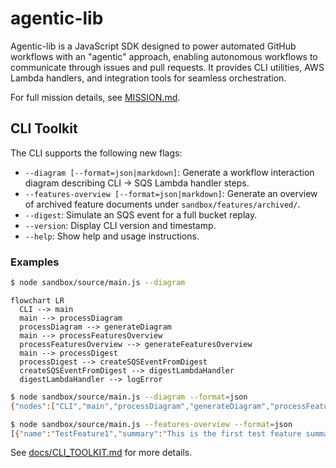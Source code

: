 # agentic-lib

Agentic-lib is a JavaScript SDK designed to power automated GitHub workflows with an "agentic" approach, enabling autonomous workflows to communicate through issues and pull requests. It provides CLI utilities, AWS Lambda handlers, and integration tools for seamless orchestration.

For full mission details, see [MISSION.md](../../MISSION.md).

## CLI Toolkit

The CLI supports the following new flags:

- `--diagram [--format=json|markdown]`: Generate a workflow interaction diagram describing CLI → SQS Lambda handler steps.
- `--features-overview [--format=json|markdown]`: Generate an overview of archived feature documents under `sandbox/features/archived/`.
- `--digest`: Simulate an SQS event for a full bucket replay.
- `--version`: Display CLI version and timestamp.
- `--help`: Show help and usage instructions.

### Examples

```bash
$ node sandbox/source/main.js --diagram
```
```mermaid
flowchart LR
  CLI --> main
  main --> processDiagram
  processDiagram --> generateDiagram
  main --> processFeaturesOverview
  processFeaturesOverview --> generateFeaturesOverview
  main --> processDigest
  processDigest --> createSQSEventFromDigest
  createSQSEventFromDigest --> digestLambdaHandler
  digestLambdaHandler --> logError
```

```bash
$ node sandbox/source/main.js --diagram --format=json
{"nodes":["CLI","main","processDiagram","generateDiagram","processFeaturesOverview","generateFeaturesOverview","processDigest","createSQSEventFromDigest","digestLambdaHandler","logError"],"links":[{"from":"CLI","to":"main"},{"from":"main","to":"processDiagram"},{"from":"processDiagram","to":"generateDiagram"},{"from":"main","to":"processFeaturesOverview"},{"from":"processFeaturesOverview","to":"generateFeaturesOverview"},{"from":"main","to":"processDigest"},{"from":"processDigest","to":"createSQSEventFromDigest"},{"from":"createSQSEventFromDigest","to":"digestLambdaHandler"},{"from":"digestLambdaHandler","to":"logError"}],"errors":[]}
```

```bash
$ node sandbox/source/main.js --features-overview --format=json
[{"name":"TestFeature1","summary":"This is the first test feature summary."}, {"name":"TestFeature2","summary":"Second feature summary goes here."}]
```

See [docs/CLI_TOOLKIT.md](docs/CLI_TOOLKIT.md) for more details.
